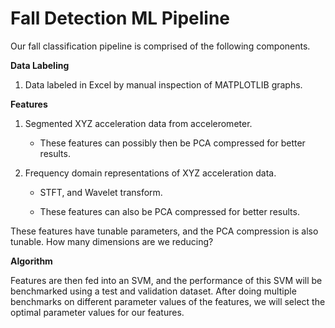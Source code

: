 # Fall Detection ML Pipeline

Our fall classification pipeline is comprised of the following components.



**Data Labeling**

1. Data labeled in Excel by manual inspection of MATPLOTLIB graphs.



**Features**

1. Segmented XYZ acceleration data from accelerometer.

   * These features can possibly then be PCA compressed for better results.

2. Frequency domain representations of XYZ acceleration data.

   * STFT, and Wavelet transform.

   * These features can also be PCA compressed for better results.

These features have tunable parameters, and the PCA compression is also tunable. How many dimensions are we reducing?



**Algorithm**

Features are then fed into an SVM, and the performance of this SVM will be benchmarked using a  test and validation dataset. After doing multiple benchmarks on different parameter values of the features,  we will select the optimal parameter values for our features.



